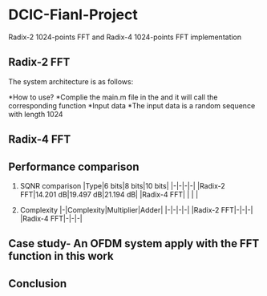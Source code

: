 # DCIC-Fianl-Project
Radix-2 1024-points FFT and Radix-4 1024-points FFT implementation
## Radix-2 FFT
The system architecture is as follows:

*How to use?
  *Complie the main.m file in the and it will call the corresponding function
*Input data
  *The input data is a random sequence with length 1024

## Radix-4 FFT

## Performance comparison
1. SQNR comparison
|Type|6 bits|8 bits|10 bits|
|-|-|-|-|
|Radix-2 FFT|14.201 dB|19.497 dB|21.194 dB|
|Radix-4 FFT| | | |

2. Complexity
|-|Complexity|Multiplier|Adder|
|-|-|-|-|
|Radix-2 FFT|-|-|-|
|Radix-4 FFT|-|-|-|

## Case study- An OFDM system apply with the FFT function in this work

## Conclusion
